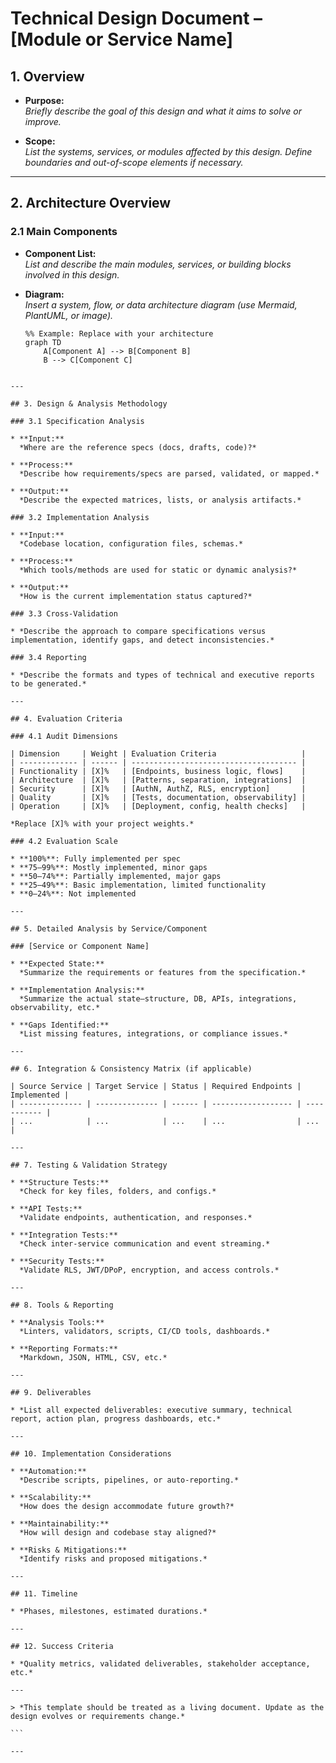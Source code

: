 # Technical Design Document – [Module or Service Name]

## 1. Overview

- **Purpose:**  
  _Briefly describe the goal of this design and what it aims to solve or improve._

- **Scope:**  
  _List the systems, services, or modules affected by this design. Define boundaries and out-of-scope elements if necessary._

---

## 2. Architecture Overview

### 2.1 Main Components

- **Component List:**  
  _List and describe the main modules, services, or building blocks involved in this design._

- **Diagram:**  
  _Insert a system, flow, or data architecture diagram (use Mermaid, PlantUML, or image)._  
  ```mermaid
  %% Example: Replace with your architecture
  graph TD
      A[Component A] --> B[Component B]
      B --> C[Component C]
````

---

## 3. Design & Analysis Methodology

### 3.1 Specification Analysis

* **Input:**
  *Where are the reference specs (docs, drafts, code)?*

* **Process:**
  *Describe how requirements/specs are parsed, validated, or mapped.*

* **Output:**
  *Describe the expected matrices, lists, or analysis artifacts.*

### 3.2 Implementation Analysis

* **Input:**
  *Codebase location, configuration files, schemas.*

* **Process:**
  *Which tools/methods are used for static or dynamic analysis?*

* **Output:**
  *How is the current implementation status captured?*

### 3.3 Cross-Validation

* *Describe the approach to compare specifications versus implementation, identify gaps, and detect inconsistencies.*

### 3.4 Reporting

* *Describe the formats and types of technical and executive reports to be generated.*

---

## 4. Evaluation Criteria

### 4.1 Audit Dimensions

| Dimension     | Weight | Evaluation Criteria                   |
| ------------- | ------ | ------------------------------------- |
| Functionality | [X]%   | [Endpoints, business logic, flows]    |
| Architecture  | [X]%   | [Patterns, separation, integrations]  |
| Security      | [X]%   | [AuthN, AuthZ, RLS, encryption]       |
| Quality       | [X]%   | [Tests, documentation, observability] |
| Operation     | [X]%   | [Deployment, config, health checks]   |

*Replace [X]% with your project weights.*

### 4.2 Evaluation Scale

* **100%**: Fully implemented per spec
* **75–99%**: Mostly implemented, minor gaps
* **50–74%**: Partially implemented, major gaps
* **25–49%**: Basic implementation, limited functionality
* **0–24%**: Not implemented

---

## 5. Detailed Analysis by Service/Component

### [Service or Component Name]

* **Expected State:**
  *Summarize the requirements or features from the specification.*

* **Implementation Analysis:**
  *Summarize the actual state—structure, DB, APIs, integrations, observability, etc.*

* **Gaps Identified:**
  *List missing features, integrations, or compliance issues.*

---

## 6. Integration & Consistency Matrix (if applicable)

| Source Service | Target Service | Status | Required Endpoints | Implemented |
| -------------- | -------------- | ------ | ------------------ | ----------- |
| ...            | ...            | ...    | ...                | ...         |

---

## 7. Testing & Validation Strategy

* **Structure Tests:**
  *Check for key files, folders, and configs.*

* **API Tests:**
  *Validate endpoints, authentication, and responses.*

* **Integration Tests:**
  *Check inter-service communication and event streaming.*

* **Security Tests:**
  *Validate RLS, JWT/DPoP, encryption, and access controls.*

---

## 8. Tools & Reporting

* **Analysis Tools:**
  *Linters, validators, scripts, CI/CD tools, dashboards.*

* **Reporting Formats:**
  *Markdown, JSON, HTML, CSV, etc.*

---

## 9. Deliverables

* *List all expected deliverables: executive summary, technical report, action plan, progress dashboards, etc.*

---

## 10. Implementation Considerations

* **Automation:**
  *Describe scripts, pipelines, or auto-reporting.*

* **Scalability:**
  *How does the design accommodate future growth?*

* **Maintainability:**
  *How will design and codebase stay aligned?*

* **Risks & Mitigations:**
  *Identify risks and proposed mitigations.*

---

## 11. Timeline

* *Phases, milestones, estimated durations.*

---

## 12. Success Criteria

* *Quality metrics, validated deliverables, stakeholder acceptance, etc.*

---

> *This template should be treated as a living document. Update as the design evolves or requirements change.*

```

---

